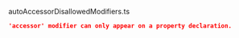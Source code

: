 autoAccessorDisallowedModifiers.ts
```json
'accessor' modifier can only appear on a property declaration.
```
